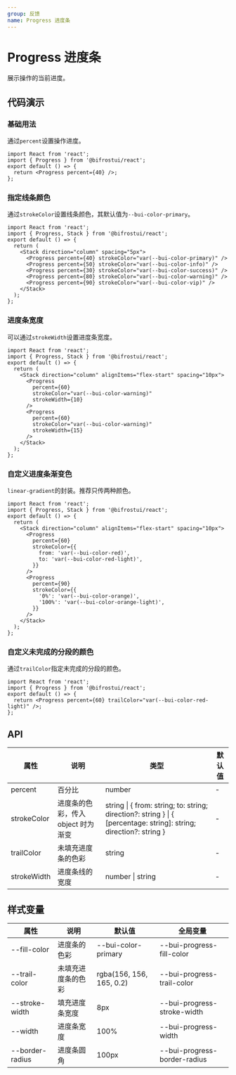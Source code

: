 ```yaml
---
group: 反馈
name: Progress 进度条
---
```


# Progress 进度条

展示操作的当前进度。

## 代码演示

### 基础用法

通过`percent`设置操作进度。

```tsx
import React from 'react';
import { Progress } from '@bifrostui/react';
export default () => {
  return <Progress percent={40} />;
};
```

### 指定线条颜色

通过`strokeColor`设置线条颜色，其默认值为`--bui-color-primary`。

```tsx
import React from 'react';
import { Progress, Stack } from '@bifrostui/react';
export default () => {
  return (
    <Stack direction="column" spacing="5px">
      <Progress percent={40} strokeColor="var(--bui-color-primary)" />
      <Progress percent={50} strokeColor="var(--bui-color-info)" />
      <Progress percent={30} strokeColor="var(--bui-color-success)" />
      <Progress percent={80} strokeColor="var(--bui-color-warning)" />
      <Progress percent={90} strokeColor="var(--bui-color-vip)" />
    </Stack>
  );
};
```

### 进度条宽度

可以通过`strokeWidth`设置进度条宽度。

```tsx
import React from 'react';
import { Progress, Stack } from '@bifrostui/react';
export default () => {
  return (
    <Stack direction="column" alignItems="flex-start" spacing="10px">
      <Progress
        percent={60}
        strokeColor="var(--bui-color-warning)"
        strokeWidth={10}
      />
      <Progress
        percent={60}
        strokeColor="var(--bui-color-warning)"
        strokeWidth={15}
      />
    </Stack>
  );
};
```

### 自定义进度条渐变色

`linear-gradient`的封装。推荐只传两种颜色。

```tsx
import React from 'react';
import { Progress, Stack } from '@bifrostui/react';
export default () => {
  return (
    <Stack direction="column" alignItems="flex-start" spacing="10px">
      <Progress
        percent={60}
        strokeColor={{
          from: 'var(--bui-color-red)',
          to: 'var(--bui-color-red-light)',
        }}
      />
      <Progress
        percent={90}
        strokeColor={{
          '0%': 'var(--bui-color-orange)',
          '100%': 'var(--bui-color-orange-light)',
        }}
      />
    </Stack>
  );
};
```

### 自定义未完成的分段的颜色

通过`trailColor`指定未完成的分段的颜色。

```tsx
import React from 'react';
import { Progress } from '@bifrostui/react';
export default () => {
  return <Progress percent={60} trailColor="var(--bui-color-red-light)" />;
};
```

## API

| 属性        | 说明                               | 类型                                                                                                               | 默认值 |
| ----------- | ---------------------------------- | ------------------------------------------------------------------------------------------------------------------ | ------ |
| percent     | 百分比                             | number                                                                                                             | -      |
| strokeColor | 进度条的色彩，传入 object 时为渐变 | string \| { from: string; to: string; direction?: string } \| { [percentage: string]: string; direction?: string } | -      |
| trailColor  | 未填充进度条的色彩                 | string                                                                                                             | -      |
| strokeWidth | 进度条线的宽度                     | number \| string                                                                                                   | -      |

## 样式变量

| 属性            | 说明               | 默认值                   | 全局变量                     |
| --------------- | ------------------ | ------------------------ | ---------------------------- |
| --fill-color    | 进度条的色彩       | --bui-color-primary      | --bui-progress-fill-color    |
| --trail-color   | 未填充进度条的色彩 | rgba(156, 156, 165, 0.2) | --bui-progress-trail-color   |
| --stroke-width  | 填充进度条宽度     | 8px                      | --bui-progress-stroke-width  |
| --width         | 进度条宽度         | 100%                     | --bui-progress-width         |
| --border-radius | 进度条圆角         | 100px                    | --bui-progress-border-radius |
